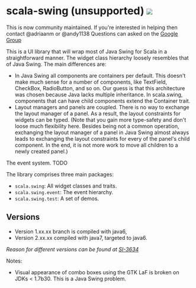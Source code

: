 scala-swing (unsupported) [<img src="https://api.travis-ci.org/scala/scala-swing.png?branch=java7"/>](https://travis-ci.org/scala/scala-swing?branch=java7)
=========

This is now community maintained. If you're interested in helping then contact @adriaanm or @andy1138 
Questions can asked on the [Google Group](https://groups.google.com/forum/#!forum/scala-swing)

This is a UI library that will wrap most of Java Swing for Scala in a straightforward manner. 
The widget class hierarchy loosely resembles that of Java Swing. The main differences are:

- In Java Swing all components are containers per default. This doesn't make much sense for
  a number of components, like TextField, CheckBox, RadioButton, and so on. Our guess is that 
  this architecture was chosen because Java lacks multiple inheritance. 
  In scala.swing, components that can have child components extend the Container trait.
-  Layout managers and panels are coupled. There is no way to exchange the layout manager
  of a panel. As a result, the layout constraints for widgets can be typed. 
  (Note that you gain more type-safety and don't loose much flexibility here. Besides 
  being not a common operation, exchanging the layout manager of a panel in Java 
  Swing almost always leads to exchanging the layout constraints for every of the panel's 
  child component. In the end, it is not more work to move all children to a newly created 
  panel.)
   
  The event system. TODO
  

The library comprises three main packages:

- `scala.swing`: All widget classes and traits.
- `scala.swing.event`: The event hierarchy.
- `scala.swing.test`: A set of demos.


Versions
---
  
- Version 1.xx.xx branch is compiled with java6, 
- Version 2.xx.xx compiled with java7, targeted to java6.

_Reason for different versions can be found at [SI-3634](https://issues.scala-lang.org/browse/SI-3634)_


Notes:

- Visual appearance of combo boxes using the GTK LaF is broken on JDKs < 1.7b30. This is a Java Swing problem.